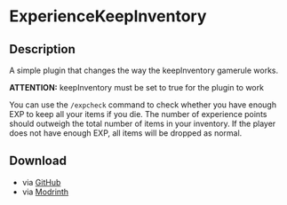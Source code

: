 # ExperienceKeepInventory

## Description

A simple plugin that changes the way the keepInventory gamerule works.  
  
**ATTENTION:** keepInventory must be set to true for the plugin to work  
  
You can use the `/expcheck` command to check whether you have enough EXP to keep all your items if you die. The number of experience points should outweigh the total number of items in your inventory. If the player does not have enough EXP, all items will be dropped as normal.

## Download
- via [GitHub](https://github.com/josiascii/ExperienceKeepInventory/releases)
- via [Modrinth](https://modrinth.com/plugin/ExperienceKeepInventory)
